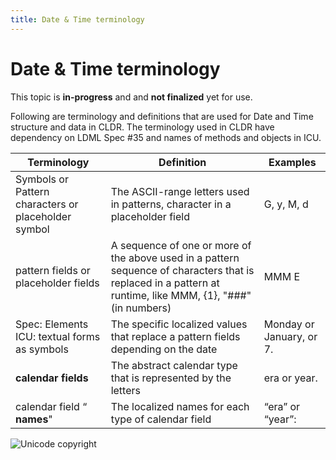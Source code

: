 ```yaml
---
title: Date & Time terminology
---
```


# Date & Time terminology

This topic is **in-progress** and and **not finalized** yet for use.

Following are terminology and definitions that are used for Date and Time structure and data in CLDR. The terminology used in CLDR have dependency on LDML Spec #35 and names of methods and objects in ICU. 

| Terminology |  Definition |  Examples |
|---|---|---|
|  Symbols or Pattern characters or placeholder symbol |   The ASCII-range letters used in patterns,    character in a placeholder field |  G, y, M, d |
| pattern fields or  placeholder fields |  A sequence of one or more of the above used in a pattern  sequence of characters that is replaced in a pattern at runtime, like MMM, {1}, "###" (in numbers) | MMM  E |
| Spec: Elements ICU: textual forms as symbols | The specific localized values that replace a pattern fields depending on the date |  Monday or January, or 7.  |
|   **calendar fields** |  The abstract calendar type that is represented by the letters |  era or year. |
|  calendar field “ **names**" |  The localized names for each type of calendar field |  “era” or “year”: |

 
![Unicode copyright](https://www.unicode.org/img/hb_notice.gif)